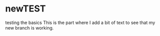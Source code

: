 # newTEST
testing the basics
This is the part where I add a bit of text to see that my new branch is working.
